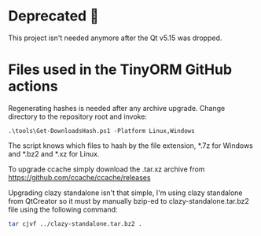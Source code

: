 # Deprecated 🙌

This project isn't needed anymore after the Qt v5.15 was dropped.

# Files used in the TinyORM GitHub actions

Regenerating hashes is needed after any archive upgrade. Change directory to the repository root and invoke:

```pwsh
.\tools\Get-DownloadsHash.ps1 -Platform Linux,Windows
```

The script knows which files to hash by the file extension, *.7z for Windows and *.bz2 and *.xz for Linux.

To upgrade ccache simply download the .tar.xz archive from https://github.com/ccache/ccache/releases

Upgrading clazy standalone isn't that simple, I'm using clazy standalone from QtCreator so it must by manually bzip-ed to clazy-standalone.tar.bz2 file using the following command:

```bash
tar cjvf ../clazy-standalone.tar.bz2 .
```
